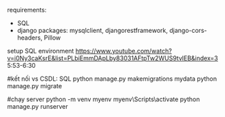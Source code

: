 requirements: 
- SQL
- django packages: mysqlclient, djangorestframework, django-cors-headers, Pillow

setup SQL environment
https://www.youtube.com/watch?v=i0Ny3caKsrE&list=PLbiEmmDApLby83031AFtpTw2WUS9tvlEB&index=3
5:53-6:30

#kết nối vs CSDL: SQL
python manage.py makemigrations mydata
python manage.py migrate

#chạy server
python -m venv myenv
myenv\Scripts\activate
python manage.py runserver

